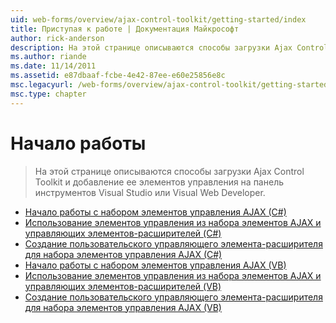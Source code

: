 ```yaml
---
uid: web-forms/overview/ajax-control-toolkit/getting-started/index
title: Приступая к работе | Документация Майкрософт
author: rick-anderson
description: На этой странице описываются способы загрузки Ajax Control Toolkit и добавление ее элементов управления на панель инструментов Visual Studio или Visual Web Developer.
ms.author: riande
ms.date: 11/14/2011
ms.assetid: e87dbaaf-fcbe-4e42-87ee-e60e25856e8c
msc.legacyurl: /web-forms/overview/ajax-control-toolkit/getting-started
msc.type: chapter
---
```

<a name="getting-started"></a>Начало работы
====================
> На этой странице описываются способы загрузки Ajax Control Toolkit и добавление ее элементов управления на панель инструментов Visual Studio или Visual Web Developer.


- [Начало работы с набором элементов управления AJAX (C#)](get-started-with-the-ajax-control-toolkit-cs.md)
- [Использование элементов управления из набора элементов AJAX и управляющих элементов-расширителей (C#)](using-ajax-control-toolkit-controls-and-control-extenders-cs.md)
- [Создание пользовательского управляющего элемента-расширителя для набора элементов управления AJAX (C#)](creating-a-custom-ajax-control-toolkit-control-extender-cs.md)
- [Начало работы с набором элементов управления AJAX (VB)](get-started-with-the-ajax-control-toolkit-vb.md)
- [Использование элементов управления из набора элементов AJAX и управляющих элементов-расширителей (VB)](using-ajax-control-toolkit-controls-and-control-extenders-vb.md)
- [Создание пользовательского управляющего элемента-расширителя для набора элементов управления AJAX (VB)](creating-a-custom-ajax-control-toolkit-control-extender-vb.md)
